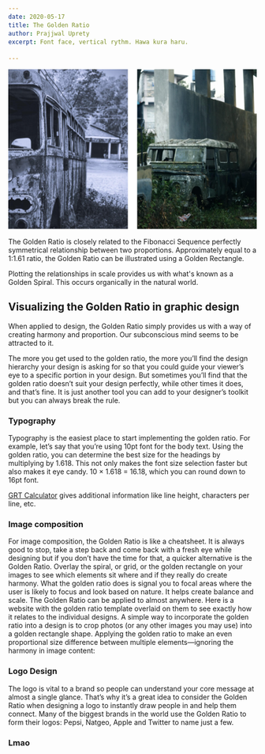 ```yaml
---
date: 2020-05-17
title: The Golden Ratio
author: Prajjwal Uprety
excerpt: Font face, vertical rythm. Hawa kura haru.

---
```


![](/uploads/schoolbus2.png)

The Golden Ratio is closely related to the Fibonacci Sequence perfectly symmetrical relationship between two proportions. Approximately equal to a 1:1.61 ratio, the Golden Ratio can be illustrated using a Golden Rectangle.

Plotting the relationships in scale provides us with what's known as a Golden Spiral. This occurs organically in the natural world.

## Visualizing the Golden Ratio in graphic design
When applied to design, the Golden Ratio simply provides us with a way of creating harmony and proportion. Our subconscious mind seems to be attracted to it.

The more you get used to the golden ratio, the more you’ll find the design hierarchy your design is asking for so that you could guide your viewer’s eye to a specific portion in your design. But sometimes you’ll find that the golden ratio doesn’t suit your design perfectly, while other times it does, and that’s fine. It is just another tool you can add to your designer’s toolkit but you can always break the rule.  

### Typography
Typography is the easiest place to start implementing the golden ratio. For example, let’s say that you’re using 10pt font for the body text. Using the golden ratio, you can determine the best size for the headings by multiplying by 1.618. This not only makes the font size selection faster but also makes it eye candy.
10 × 1.618 = 16.18, which you can round down to 16pt font.

[GRT Calculator](https://grtcalculator.com/) gives additional information like line height, characters per line, etc.

### Image composition
For image composition, the Golden Ratio is like a cheatsheet. It is always good to stop, take a step back and come back with a fresh eye while designing but if you don’t have the time for that, a quicker alternative is the Golden Ratio. Overlay the spiral, or grid, or the golden rectangle on your images to see which elements sit where and if they really do create harmony.
What the golden ratio does is signal you to focal areas where the user is likely to focus and look based on nature. It helps create balance and scale. The Golden Ratio can be applied to almost anywhere. Here is a website with the golden ratio template overlaid on them to see exactly how it relates to the individual designs.
A simple way to incorporate the golden ratio into a design is to crop photos (or any other images you may use) into a golden rectangle shape.
Applying the golden ratio to make an even proportional size difference between multiple elements—ignoring the harmony in image content:

### Logo Design
The logo is vital to a brand so people can understand your core message at almost a single glance. That’s why it’s a great idea to consider the Golden Ratio when designing a logo to instantly draw people in and help them connect.
Many of the biggest brands in the world use the Golden Ratio to form their logos: Pepsi, Natgeo, Apple and Twitter to name just a few.

### Lmao